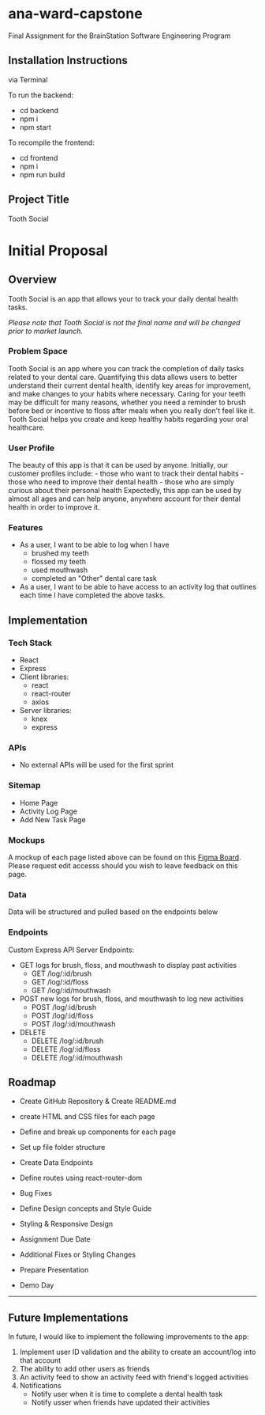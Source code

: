 # ana-ward-capstone
Final Assignment for the BrainStation Software Engineering Program

## Installation Instructions

via Terminal 

To run the backend:
- cd backend
- npm i 
- npm start

To recompile the frontend:
- cd frontend
- npm i
- npm run build

## Project Title
Tooth Social

# Initial Proposal

## Overview
<!-- What is your app? Give a brief description in a couple of sentences. -->
Tooth Social is an app that allows your to track your daily dental health tasks.

_Please note that Tooth Social is not the final name and will be changed prior to market launch._

### Problem Space
<!-- Why is your app needed? Give any background information around any pain points or other reasons. -->
Tooth Social is an app where you can track the completion of daily tasks related to your dental care. Quantifying this data allows users to better understand their current dental health, identify key areas for improvement, and make changes to your habits where necessary. Caring for your teeth may be difficult for many reasons, whether you need a reminder to brush before bed or incentive to floss after meals when you really don't feel like it. Tooth Social helps you create and keep healthy habits regarding your oral healthcare. 

### User Profile
<!-- Who will use your app? How will they use it? Add any special considerations that your app must take into account. -->
The beauty of this app is that it can be used by anyone. Initially, our customer profiles include:
    - those who want to track their dental habits
    - those who need to improve their dental health
    - those who are simply curious about their personal health
Expectedly, this app can be used by almost all ages and can help anyone, anywhere account for their dental health in order to improve it.

### Features
<!-- List the functionality that your app will include. These can be written as user stories or descriptions with related details. Do not describe _how_ these features are implemented, only _what_ needs to be implemented. -->
- As a user, I want to be able to log when I have
    - brushed my teeth
    - flossed my teeth
    - used mouthwash
    - completed an "Other" dental care task
- As a user, I want to be able to have access to an activity log that outlines each time I have completed the above tasks.

## Implementation

### Tech Stack
<!-- List technologies that will be used in your app, including any libraries to save time or provide more functionality. Be sure to research any potential limitations. -->
- React
- Express
- Client libraries:
    - react
    - react-router
    - axios
- Server libraries:
    - knex
    - express

### APIs
<!-- List any external sources of data that will be used in your app. -->
- No external APIs will be used for the first sprint

### Sitemap
<!-- List the pages of your app with brief descriptions. You can show this visually, or write it out. -->
- Home Page
- Activity Log Page
- Add New Task Page

### Mockups
<!-- Provide visuals of your app's screens. You can use pictures of hand-drawn sketches, or wireframing tools like Figma. -->
A mockup of each page listed above can be found on this [Figma Board](https://www.figma.com/board/yJLz4zaRoZbcPPOitLDwE6/Tooth-Social?node-id=0-1&t=c5IDXhYs6dH6Z91t-1). Please request edit accesss should you wish to leave feedback on this page.

### Data
<!-- Describe your data and the relationships between the data points. You can show this visually using diagrams, or write it out.  -->
Data will be structured and pulled based on the endpoints below

### Endpoints
<!-- List endpoints that your server will implement, including HTTP methods, parameters, and example responses. -->
Custom Express API Server Endpoints:
- GET logs for brush, floss, and mouthwash to display past activities
    - GET /log/:id/brush
    - GET /log/:id/floss
    - GET /log/:id/mouthwash
- POST new logs for brush, floss, and mouthwash to log new activities
    - POST /log/:id/brush
    - POST /log/:id/floss
    - POST /log/:id/mouthwash
- DELETE
    - DELETE /log/:id/brush
    - DELETE /log/:id/floss
    - DELETE /log/:id/mouthwash

## Roadmap
<!-- Scope your project as a sprint. Break down the tasks that will need to be completed and map out timeframes for implementation working back from the capstone due date.  -->

- Create GitHub Repository & Create README.md

- create HTML and CSS files for each page

- Define and break up components for each page

- Set up file folder structure

- Create Data Endpoints

- Define routes using react-router-dom

- Bug Fixes

- Define Design concepts and Style Guide

- Styling & Responsive Design

- Assignment Due Date

- Additional Fixes or Styling Changes

- Prepare Presentation

- Demo Day

---

## Future Implementations
<!-- Your project will be marked based on what you committed to in the above document. Here, you can list any additional features you may complete after the MVP of your application is built, or if you have extra time before the Capstone due date. -->
In future, I would like to implement the following improvements to the app:
1. Implement user ID validation and the ability to create an account/log into that account
2. The ability to add other users as friends
3. An activity feed to show an activity feed with friend's logged activities
4. Notifications
    - Notify user when it is time to complete a dental health task
    - Notify usser when friends have updated their activities
